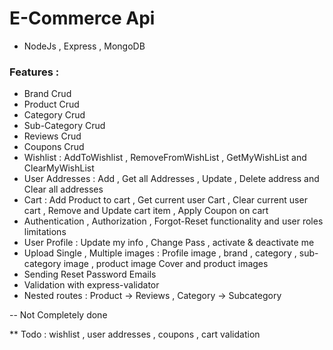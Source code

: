 # E-Commerce Api

- NodeJs , Express , MongoDB

### Features :
- Brand Crud
- Product Crud 
- Category Crud
- Sub-Category Crud
- Reviews Crud
- Coupons Crud
- Wishlist : AddToWishlist , RemoveFromWishList , GetMyWishList and ClearMyWishList
- User Addresses : Add , Get all Addresses , Update , Delete address and Clear all addresses
- Cart : Add Product to cart , Get current user Cart , Clear current user cart , Remove and Update cart item , Apply Coupon on cart
- Authentication , Authorization , Forgot-Reset functionality and user roles limitations
- User Profile : Update my info , Change Pass , activate & deactivate me
- Upload Single , Multiple images : Profile image , brand , category , sub-category image , product image Cover and product images
- Sending Reset Password Emails
- Validation with express-validator               
- Nested routes : Product -> Reviews , Category -> Subcategory
  
-- Not Completely done

** Todo : wishlist , user addresses , coupons , cart validation
